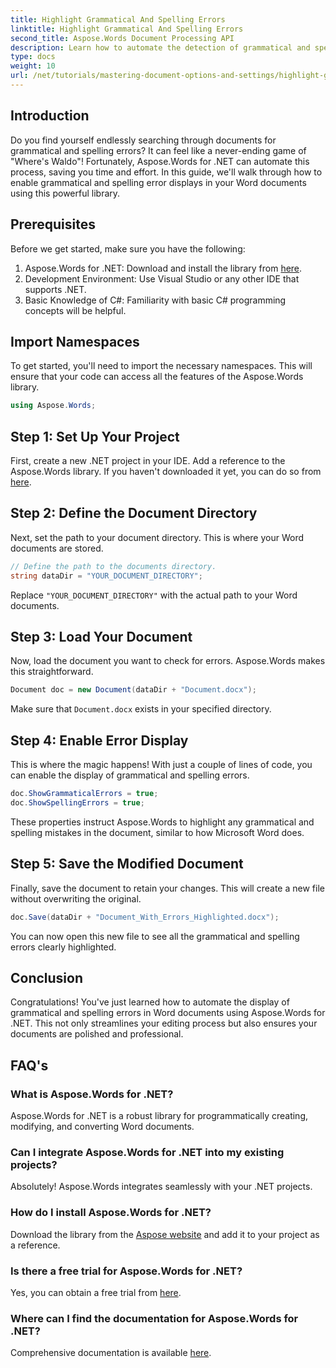 ```yaml
---
title: Highlight Grammatical And Spelling Errors
linktitle: Highlight Grammatical And Spelling Errors
second_title: Aspose.Words Document Processing API
description: Learn how to automate the detection of grammatical and spelling errors in Word documents using Aspose.Words for .NET. This step-by-step guide.
type: docs
weight: 10
url: /net/tutorials/mastering-document-options-and-settings/highlight-grammatical-and-spelling-errors/
---
```

## Introduction

Do you find yourself endlessly searching through documents for grammatical and spelling errors? It can feel like a never-ending game of "Where's Waldo"! Fortunately, Aspose.Words for .NET can automate this process, saving you time and effort. In this guide, we'll walk through how to enable grammatical and spelling error displays in your Word documents using this powerful library.

## Prerequisites

Before we get started, make sure you have the following:

1. Aspose.Words for .NET: Download and install the library from [here](https://releases.aspose.com/words/net/).
2. Development Environment: Use Visual Studio or any other IDE that supports .NET.
3. Basic Knowledge of C#: Familiarity with basic C# programming concepts will be helpful.

## Import Namespaces

To get started, you'll need to import the necessary namespaces. This will ensure that your code can access all the features of the Aspose.Words library.

```csharp
using Aspose.Words;
```

## Step 1: Set Up Your Project

First, create a new .NET project in your IDE. Add a reference to the Aspose.Words library. If you haven't downloaded it yet, you can do so from [here](https://releases.aspose.com/words/net/).

## Step 2: Define the Document Directory

Next, set the path to your document directory. This is where your Word documents are stored.

```csharp
// Define the path to the documents directory.
string dataDir = "YOUR_DOCUMENT_DIRECTORY";
```

Replace `"YOUR_DOCUMENT_DIRECTORY"` with the actual path to your Word documents.

## Step 3: Load Your Document

Now, load the document you want to check for errors. Aspose.Words makes this straightforward.

```csharp
Document doc = new Document(dataDir + "Document.docx");
```

Make sure that `Document.docx` exists in your specified directory.

## Step 4: Enable Error Display

This is where the magic happens! With just a couple of lines of code, you can enable the display of grammatical and spelling errors.

```csharp
doc.ShowGrammaticalErrors = true;
doc.ShowSpellingErrors = true;
```

These properties instruct Aspose.Words to highlight any grammatical and spelling mistakes in the document, similar to how Microsoft Word does.

## Step 5: Save the Modified Document

Finally, save the document to retain your changes. This will create a new file without overwriting the original.

```csharp
doc.Save(dataDir + "Document_With_Errors_Highlighted.docx");
```

You can now open this new file to see all the grammatical and spelling errors clearly highlighted.

## Conclusion

Congratulations! You've just learned how to automate the display of grammatical and spelling errors in Word documents using Aspose.Words for .NET. This not only streamlines your editing process but also ensures your documents are polished and professional.

## FAQ's

### What is Aspose.Words for .NET?
Aspose.Words for .NET is a robust library for programmatically creating, modifying, and converting Word documents.

### Can I integrate Aspose.Words for .NET into my existing projects?
Absolutely! Aspose.Words integrates seamlessly with your .NET projects.

### How do I install Aspose.Words for .NET?
Download the library from the [Aspose website](https://releases.aspose.com/words/net/) and add it to your project as a reference.

### Is there a free trial for Aspose.Words for .NET?
Yes, you can obtain a free trial from [here](https://releases.aspose.com/).

### Where can I find the documentation for Aspose.Words for .NET?
Comprehensive documentation is available [here](https://reference.aspose.com/words/net/).
